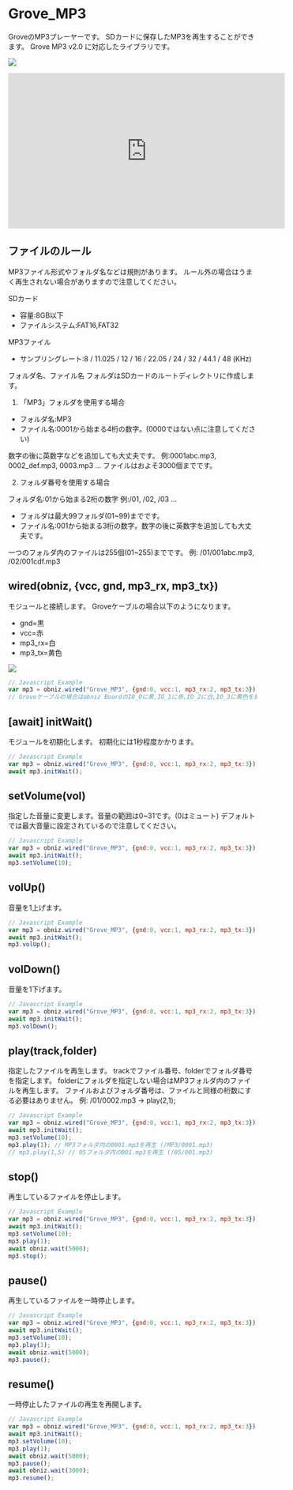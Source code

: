 # Grove_MP3
GroveのMP3プレーヤーです。
SDカードに保存したMP3を再生することができます。
Grove MP3 v2.0 に対応したライブラリです。

![](image.jpg)

<iframe width="560" height="315" src="https://www.youtube.com/embed/cCRMpeUk9HM" frameborder="0" allow="autoplay; encrypted-media" allowfullscreen></iframe>

## ファイルのルール
MP3ファイル形式やフォルダ名などは規則があります。
ルール外の場合はうまく再生されない場合がありますので注意してください。

SDカード

- 容量:8GB以下
- ファイルシステム:FAT16,FAT32

MP3ファイル

- サンプリングレート:8 / 11.025 / 12 / 16 / 22.05 / 24 / 32 / 44.1 / 48 (KHz)

フォルダ名、ファイル名
フォルダはSDカードのルートディレクトリに作成します。

1. 「MP3」フォルダを使用する場合

- フォルダ名:MP3
- ファイル名:0001から始まる4桁の数字。(0000ではない点に注意してください)

数字の後に英数字などを追加しても大丈夫です。
例:0001abc.mp3, 0002_def.mp3, 0003.mp3 ...
ファイルはおよそ3000個までです。

2. フォルダ番号を使用する場合

フォルダ名:01から始まる2桁の数字
例:/01, /02, /03 ...

- フォルダは最大99フォルダ(01~99)までです。
- ファイル名:001から始まる3桁の数字。数字の後に英数字を追加しても大丈夫です。

一つのフォルダ内のファイルは255個(01~255)までです。
例: /01/001abc.mp3, /02/001cdf.mp3

## wired(obniz, {vcc, gnd, mp3_rx, mp3_tx})
モジュールと接続します。
Groveケーブルの場合以下のようになります。

- gnd=黒
- vcc=赤
- mp3_rx=白
- mp3_tx=黄色

![](wire.jpg)

```Javascript
// Javascript Example
var mp3 = obniz.wired("Grove_MP3", {gnd:0, vcc:1, mp3_rx:2, mp3_tx:3});
// Groveケーブルの場合はobniz BoardのIO_0に黒,IO_1に赤,IO_2に白,IO_3に黄色を接続してください。
```

## [await] initWait()
モジュールを初期化します。
初期化には1秒程度かかります。
```javascript
// Javascript Example
var mp3 = obniz.wired("Grove_MP3", {gnd:0, vcc:1, mp3_rx:2, mp3_tx:3});
await mp3.initWait();
```

## setVolume(vol)
指定した音量に変更します。音量の範囲は0~31です。(0はミュート)
デフォルトでは最大音量に設定されているので注意してください。
```javascript
// Javascript Example
var mp3 = obniz.wired("Grove_MP3", {gnd:0, vcc:1, mp3_rx:2, mp3_tx:3});
await mp3.initWait();
mp3.setVolume(10);
```

## volUp()
音量を1上げます。
```javascript
// Javascript Example
var mp3 = obniz.wired("Grove_MP3", {gnd:0, vcc:1, mp3_rx:2, mp3_tx:3});
await mp3.initWait();
mp3.volUp();
```

## volDown()
音量を1下げます。
```javascript
// Javascript Example
var mp3 = obniz.wired("Grove_MP3", {gnd:0, vcc:1, mp3_rx:2, mp3_tx:3});
await mp3.initWait();
mp3.volDown();
```

## play(track,folder)
指定したファイルを再生します。
trackでファイル番号、folderでフォルダ番号を指定します。
folderにフォルダを指定しない場合はMP3フォルダ内のファイルを再生します。
ファイルおよびフォルダ番号は、ファイルと同様の桁数にする必要はありません。
例: /01/0002.mp3 -> play(2,1);
```javascript
// Javascript Example
var mp3 = obniz.wired("Grove_MP3", {gnd:0, vcc:1, mp3_rx:2, mp3_tx:3});
await mp3.initWait();
mp3.setVolume(10);
mp3.play(1); // MP3フォルダ内の0001.mp3を再生 (/MP3/0001.mp3)
// mp3.play(1,5) // 05フォルダ内の001.mp3を再生 (/05/001.mp3)
```

## stop()
再生しているファイルを停止します。
```javascript
// Javascript Example
var mp3 = obniz.wired("Grove_MP3", {gnd:0, vcc:1, mp3_rx:2, mp3_tx:3});
await mp3.initWait();
mp3.setVolume(10);
mp3.play(1);
await obniz.wait(5000);
mp3.stop();
```

## pause()
再生しているファイルを一時停止します。
```javascript
// Javascript Example
var mp3 = obniz.wired("Grove_MP3", {gnd:0, vcc:1, mp3_rx:2, mp3_tx:3});
await mp3.initWait();
mp3.setVolume(10);
mp3.play(1);
await obniz.wait(5000);
mp3.pause();
```

## resume()
一時停止したファイルの再生を再開します。
```javascript
// Javascript Example
var mp3 = obniz.wired("Grove_MP3", {gnd:0, vcc:1, mp3_rx:2, mp3_tx:3});
await mp3.initWait();
mp3.setVolume(10);
mp3.play(1);
await obniz.wait(5000);
mp3.pause();
await obniz.wait(3000);
mp3.resume();
```
